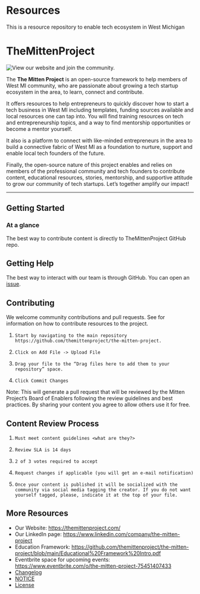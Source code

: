 # Resources
This is a resource repository to enable tech ecosystem in West Michigan

# TheMittenProject 
 
![View our website](https://themittenproject.com/) and join the community.
 
The **The Mitten Project** is an open-source framework to help members of West MI community, who are passionate about growing a tech startup ecosystem in the area, to learn, connect and contribute.
 
It offers resources to help entrepreneurs to quickly discover how to start a tech business in West MI including templates, funding sources available and local resources one can tap into. You will find training resources on tech and entrepreneurship topics, and a way to find mentorship opportunities or become a mentor yourself. 
 
It also is a platform to connect with like-minded entrepreneurs in the area to build a connective fabric of West MI as a foundation to nurture, support and enable local tech founders of the future.
 
Finally, the open-source nature of this project enables and relies on members of the professional community and tech founders to contribute content, educational resources, stories, mentorship, and supportive attitude to grow our community of tech startups. 
Let’s together amplify our impact!
 
-------
 
## Getting Started
 
### At a glance
 
The best way to contribute content is directly to TheMittenProject GitHub repo.
 
## Getting Help
 
The best way to interact with our team is through GitHub. You can open an [issue](https://github.com/themittenproject/the-mitten-project/issues/new).
  
 
## Contributing
 
We welcome community contributions and pull requests. See
<insert video link> for information on how to contribute resources to the project.
 
1.     Start by navigating to the main repository https://github.com/themittenproject/the-mitten-project.
2.     Click on Add File -> Upload File
3.     Drag your file to the “Drag files here to add them to your repository” space.
4.     Click Commit Changes
Note: This will generate a pull request that will be reviewed by the Mitten Project’s Board of Enablers following the review guidelines and best practices.
By sharing your content you agree to allow others use it for free. 
 
## Content Review Process
1.     Must meet content guidelines <what are they?>
2.     Review SLA is 14 days
3.     2 of 3 votes required to accept
4.     Request changes if applicable (you will get an e-mail notification)
5.     Once your content is published it will be socialized with the community via social media tagging the creator. If you do not want yourself tagged, please, indicate it at the top of your file.
  
## More Resources
 
* Our Website: https://themittenproject.com/
* Our LinkedIn page: https://www.linkedin.com/company/the-mitten-project
* Education Framework: https://github.com/themittenproject/the-mitten-project/blob/main/Educational%20Framework%20Intro.pdf
* Eventbrite space for upcoming events: https://www.eventbrite.com/o/the-mitten-project-75451407433
* [Changelog](./CHANGELOG.md)
* [NOTICE](./NOTICE)
* [License](./LICENSE)

